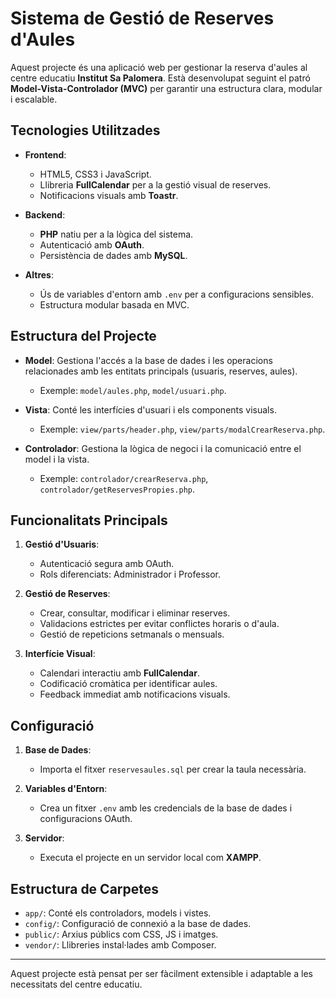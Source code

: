 # Sistema de Gestió de Reserves d'Aules

Aquest projecte és una aplicació web per gestionar la reserva d'aules al centre educatiu **Institut Sa Palomera**. Està desenvolupat seguint el patró **Model-Vista-Controlador (MVC)** per garantir una estructura clara, modular i escalable.

## Tecnologies Utilitzades

- **Frontend**:
  - HTML5, CSS3 i JavaScript.
  - Llibreria **FullCalendar** per a la gestió visual de reserves.
  - Notificacions visuals amb **Toastr**.

- **Backend**:
  - **PHP** natiu per a la lògica del sistema.
  - Autenticació amb **OAuth**.
  - Persistència de dades amb **MySQL**.

- **Altres**:
  - Ús de variables d'entorn amb `.env` per a configuracions sensibles.
  - Estructura modular basada en MVC.

## Estructura del Projecte

- **Model**: Gestiona l'accés a la base de dades i les operacions relacionades amb les entitats principals (usuaris, reserves, aules).
  - Exemple: `model/aules.php`, `model/usuari.php`.

- **Vista**: Conté les interfícies d'usuari i els components visuals.
  - Exemple: `view/parts/header.php`, `view/parts/modalCrearReserva.php`.

- **Controlador**: Gestiona la lògica de negoci i la comunicació entre el model i la vista.
  - Exemple: `controlador/crearReserva.php`, `controlador/getReservesPropies.php`.

## Funcionalitats Principals

1. **Gestió d'Usuaris**:
   - Autenticació segura amb OAuth.
   - Rols diferenciats: Administrador i Professor.

2. **Gestió de Reserves**:
   - Crear, consultar, modificar i eliminar reserves.
   - Validacions estrictes per evitar conflictes horaris o d'aula.
   - Gestió de repeticions setmanals o mensuals.

3. **Interfície Visual**:
   - Calendari interactiu amb **FullCalendar**.
   - Codificació cromàtica per identificar aules.
   - Feedback immediat amb notificacions visuals.

## Configuració

1. **Base de Dades**:
   - Importa el fitxer `reservesaules.sql` per crear la taula necessària.

2. **Variables d'Entorn**:
   - Crea un fitxer `.env` amb les credencials de la base de dades i configuracions OAuth.

3. **Servidor**:
   - Executa el projecte en un servidor local com **XAMPP**.

## Estructura de Carpetes

- `app/`: Conté els controladors, models i vistes.
- `config/`: Configuració de connexió a la base de dades.
- `public/`: Arxius públics com CSS, JS i imatges.
- `vendor/`: Llibreries instal·lades amb Composer.

---

Aquest projecte està pensat per ser fàcilment extensible i adaptable a les necessitats del centre educatiu.